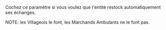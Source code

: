 Cochez ce paramètre si vous voulez que l'entité restock automatiquement ses échanges.

NOTE: les Villageois le font, les Marchands Ambulants ne le font pas.